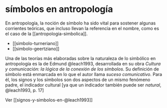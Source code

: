 # símbolos en antropología
En antropología, la noción de símbolo ha sido vital para sostener algunas corrientes teóricas, que incluso llevan la referencia en el nombre, como es el caso de la [[antropologia-simbolica]].

- [[simbolo-turneriano]]
- [[simbolo-geertziano]]

Una de las teorías más elaboradas sobre la naturaleza de lo simbólico en antropología es la de Edmund @leach1993, desarrollada en su obra *Cultura y comunicación: la lógica de la conexión de los símbolos*. Su definición de símbolo está enmarcada en lo que el autor llama *suceso comunicativo*. Para él, los signos y los símbolos son dos aspectos de un mismo fenómeno padre, el indicador cultural [ya que un indicador también puede ser *natural*, @leach1993, p. 17]

Ver [[signos-y-simbolos-en-@leach1993]]
